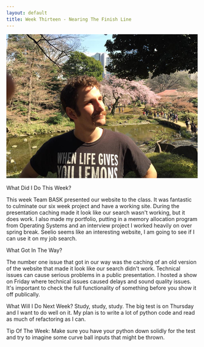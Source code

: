 ```yaml
---
layout: default
title: Week Thirteen - Nearing The Finish Line
---
```

![My Profile Picture](/images/adampic.jpg)

What Did I Do This Week?

This week Team BASK presented our website to the class. It was fantastic to culminate our six week project and have a working site.
During the presentation caching made it look like our search wasn't working, but it does work. I also made my portfolio, putting in a
memory allocation program from Operating Systems and an interview project I worked heavily on over spring break. Seelio seems like an
interesting website, I am going to see if I can use it on my job search.


What Got In The Way?

The number one issue that got in our way was the caching of an old version of the website that made it look like our search didn't work.
Technical issues can cause serious problems in a public presentation. I hosted a show on Friday where technical issues caused delays
and sound quality issues. It's important to check the full functionality of something before you show it off publically.

What Will I Do Next Week?
Study, study, study. The big test is on Thursday and I want to do well on it. My plan is to write a lot of python code and read
as much of refactoring as I can.

Tip Of The Week:
Make sure you have your python down solidly for the test and try to imagine some curve ball inputs that might be thrown. 
